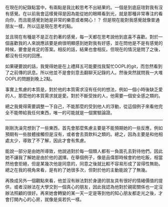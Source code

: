 在現在的紀錄點當中，有兩點是我比較思考不出結果的。一個是到底庭瑄對我有沒有感覺。在以前我會這樣覺得是因為能從她的眼睛看到光，就是那種非常專注的看向你，而且能感覺到她是非常的樂意或者開心！？
但是現在能對我感覺就像普通朋友一樣，所以這是現在思考的點。

並且現在有種是不是正在釣著的感覺，每一天都在思考說他到底喜不喜歡。對於一個喜歡我的人來說應該要是痾很明顯感到她對我有好感，並在問他是不是有感覺的時候，要會是肯定的答案。相反的話，結果也會相反。但現在的情況是問了之後，都沒有任何的回應。

如果硬要說的話，我覺得她是在上禮拜五可能要找我幫忙OOPL的git，而忽然看到了之前傳的訊息。所以他並不是會刻意去翻聊天記錄的人。然後突然就問我一大堆OOPL的問題到晚上2點。

事實上焦慮的本質是，對於他的本質需求沒有任何的想法，例如一個小時後缺乏愛的人，那麼他的本質需求就是愛。對於不斷受挫的人，他需要一個安全感之類的。

總之我覺得需要調整一下自己，不能那麼的受到他人的浮動，從這個例子來看他完全不能帶給我任何東西，唯一的可能就是一個實驗論證。

---
剛剛洗澡完想到了一些東西，首先會那麼焦慮主要是不能預期她的一些反應，例如預期有一些肢體接觸但是沒有，或者會去買飲料之類的。總之，因為主要是和他相處太少，導致了不了解，因此才會有焦慮。

能說一部分是由她所導致，他說過對於每一個類人都有一負面孔去對待他們，因此她不讓我了解她是由於他的選擇。在舉個例子，像是品偉那時候會約他吃飯，相當然他會拒絕，但是某幾次他是同意的，同意之後就比較不容易形成了習得性無助。總之在我的視角來看，是有約了她很多次，但對於他的主動能說了了無幾。

再換成另外一個觀點來看，他並沒有辦法對於身邊的朋友具有很好的情緒價值的提供，或者沒辦法在大學交到一個真心的朋友，因此我認為他對於親密關係也一定沒辦法照顧的很好。再來她會轉變的某一天一定是等到他的知心朋友都走光之後，才會打開內心的心房，就像是吳若忛一樣。

